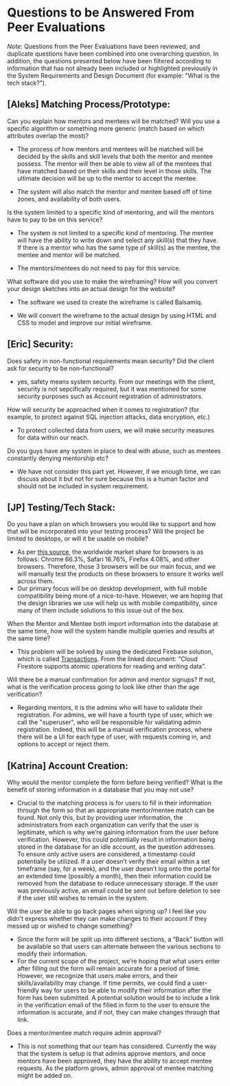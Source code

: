 # Questions to be Answered From Peer Evaluations
*Note:* Questions from the Peer Evaluations have been reviewed, and  duplicate questions have been combined into one overarching question. In addition, the questions presented below have been filtered according to information that has not already been included or highlighted previously in the System Requirements and Design Document (for example: "What is the tech stack?"). 

## [Aleks] Matching Process/Prototype:
Can you explain how mentors and mentees will be matched? Will you use a specific algorithm or something more generic (match based on which attributes overlap the most)?

- The process of how mentors and mentees will be matched will be decided by the skills and skill levels that both the mentor and mentee possess. The mentor will then be able to view all of the mentees that have matched based on their skills and their level in those skills. The ultimate decision will be up to the mentor to accept the mentee.

- The system will also match the mentor and mentee based off of time zones, and availability of both users.

Is the system limited to a specific kind of mentoring, and will the mentors have to pay to be on this service?

- The system is not limited to a specific kind of mentoring. The mentee will have the ability to write down and select any skill(s) that they have. If there is a mentor who has the same type of skill(s) as the mentee, the mentee and mentor will be matched.

- The mentors/mentees do not need to pay for this service. 

What software did you use to make the wireframing? How will you convert your design sketches into an actual design for the website?

- The software we used to create the wireframe is called Balsamiq.

- We will convert the wireframe to the actual design by using HTML and CSS to model and improve our initial wireframe. 

## [Eric] Security:
Does safety in non-functional requirements mean security? Did the client ask for security to be non-functional?

- yes, safety means system security. From our meetings with the client, security is not sepcifically required, but it was mentioned for some security purposes such as Account registration of administrators.

How will security be approached when it comes to registration? (for example, to protect against SQL injection attacks, data encryption, etc.)

- To protect collected data from users, we will make security measures for data within our reach.

Do you guys have any system in place to deal with abuse, such as mentees constantly denying mentorship etc?

- We have not consider this part yet. However, if we enough time, we can discuss about it but not for sure because this is a human factor and should not be included in system requirement.

## [JP] Testing/Tech Stack:
Do you have a plan on which browsers you would like to support and how that will be incorporated into your testing process? Will the project be limited to desktops, or will it be usable on mobile?
- As per [this source](https://gs.statcounter.com/), the worldwide market share for browsers is as follows: Chrome 66.3%, Safari 16.76%, Firefox 4.08%, and other browsers. Therefore, those 3 browsers will be our main focus, and we will manually test the products on these browsers to ensure it works well across them. 
- Our primary focus will be on desktop development, with full mobile compatibility being more of a nice-to-have. However, we are hoping that the design libraries we use will help us with mobile compatibility, since many of them include solutions to this issue out of the box. 

When the Mentor and Mentee both import information into the database at the same time, how will the system handle multiple queries and results at the same time?
- This problem will be solved by using the dedicated Firebase solution, which is called [Transactions](https://firebase.google.com/docs/firestore/manage-data/transactions). From the linked document: "Cloud Firestore supports atomic operations for reading and writing data". 

Will there be a manual confirmation for admin and mentor signups? If not, what is the verification process going to look like other than the age verification?
- Regarding mentors, it is the admins who will have to validate their registration. For admins, we will have a fourth type of user, which we call the "superuser", who will be responsible for validating admin registration. Indeed, this will be a manual verification process, where there will be a UI for each type of user, with requests coming in, and options to accept or reject them. 

## [Katrina] Account Creation:
Why would the mentor complete the form before being verified? What is the benefit of storing information in a database that you may not use?
- Crucial to the matching process is for users to fill in their information through the form so that an appropriate mentor/mentee match can be found. Not only this, but by providing user information, the administrators from each organization can verify that the user is legitimate, which is why we’re gaining information from the user before verification. However, this could potentially result in information being stored in the database for an idle account, as the question addresses. To ensure only active users are considered, a timestamp could potentially be utilized. If a user doesn’t verify their email within a set timeframe (say, for a week), and the user doesn’t log onto the portal for an extended time (possibly a month), then their information could be removed from the database to reduce unnecessary storage. If the user was previously active, an email could be sent out before deletion to see if the user still wishes to remain in the system. 

Will the user be able to go back pages when signing up? I feel like you didn't express whether they can make changes to their account if they messed up or wished to change something?
- Since the form will be split up into different sections, a “Back” button will be available so that users can alternate between the various sections to modify their information.
- For the current scope of the project, we’re hoping that what users enter after filling out the form will remain accurate for a period of time. However, we recognize that users make errors, and their skills/availability may change. If time permits, we could find a user-friendly way for users to be able to modify their information after the form has been submitted. A potential solution would be to include a link in the verification email of the filled in form to the user to ensure the information is accurate, and if not, they can make changes through that link.

Does a mentor/mentee match require admin approval?
- This is not something that our team has considered. Currently the way that the system is setup is that admins approve mentors, and once mentors have been approved, they have the ability to accept mentee requests. As the platform grows, admin approval of mentee matching might be added on. 
